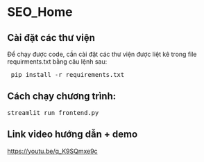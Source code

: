 # SEO_Home

## Cài đặt các thư viện
Để chạy được code, cần cài đặt các thư viện được liệt kê trong file requirments.txt bằng câu lệnh sau:
<pre> pip install -r requirements.txt </pre>

## Cách chạy chương trình:
<pre>streamlit run frontend.py</pre>

## Link video hướng dẫn + demo
https://youtu.be/q_K9SQmxe9c
